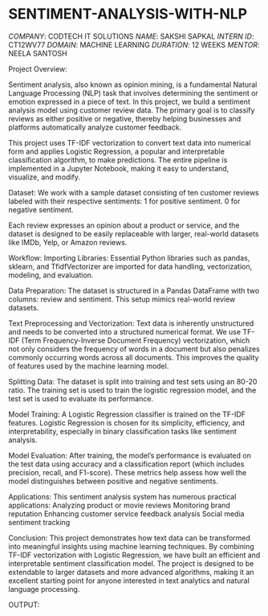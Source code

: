 # SENTIMENT-ANALYSIS-WITH-NLP
*COMPANY*: CODTECH IT SOLUTIONS
*NAME*: SAKSHI SAPKAL
*INTERN ID*: CT12WV77
*DOMAIN*: MACHINE LEARNING
*DURATION*: 12 WEEKS
*MENTOR*: NEELA SANTOSH

Project Overview:

Sentiment analysis, also known as opinion mining, is a fundamental Natural Language Processing (NLP) task that involves determining the sentiment or emotion expressed in a piece of text. In this project, we build a sentiment analysis model using customer review data. The primary goal is to classify reviews as either positive or negative, thereby helping businesses and platforms automatically analyze customer feedback.

This project uses TF-IDF vectorization to convert text data into numerical form and applies Logistic Regression, a popular and interpretable classification algorithm, to make predictions. The entire pipeline is implemented in a Jupyter Notebook, making it easy to understand, visualize, and modify.

Dataset:
We work with a sample dataset consisting of ten customer reviews labeled with their respective sentiments:
1 for positive sentiment.
0 for negative sentiment.

Each review expresses an opinion about a product or service, and the dataset is designed to be easily replaceable with larger, real-world datasets like IMDb, Yelp, or Amazon reviews.

Workflow:
Importing Libraries:
Essential Python libraries such as pandas, sklearn, and TfidfVectorizer are imported for data handling, vectorization, modeling, and evaluation.

Data Preparation:
The dataset is structured in a Pandas DataFrame with two columns: review and sentiment. This setup mimics real-world review datasets.

Text Preprocessing and Vectorization:
Text data is inherently unstructured and needs to be converted into a structured numerical format. We use TF-IDF (Term Frequency-Inverse Document Frequency) vectorization, which not only considers the frequency of words in a document but also penalizes commonly occurring words across all documents. This improves the quality of features used by the machine learning model.

Splitting Data:
The dataset is split into training and test sets using an 80-20 ratio. The training set is used to train the logistic regression model, and the test set is used to evaluate its performance.

Model Training:
A Logistic Regression classifier is trained on the TF-IDF features. Logistic Regression is chosen for its simplicity, efficiency, and interpretability, especially in binary classification tasks like sentiment analysis.

Model Evaluation:
After training, the model’s performance is evaluated on the test data using accuracy and a classification report (which includes precision, recall, and F1-score). These metrics help assess how well the model distinguishes between positive and negative sentiments.

Applications:
This sentiment analysis system has numerous practical applications:
Analyzing product or movie reviews
Monitoring brand reputation
Enhancing customer service feedback analysis
Social media sentiment tracking

Conclusion:
This project demonstrates how text data can be transformed into meaningful insights using machine learning techniques. By combining TF-IDF vectorization with Logistic Regression, we have built an efficient and interpretable sentiment classification model. The project is designed to be extendable to larger datasets and more advanced algorithms, making it an excellent starting point for anyone interested in text analytics and natural language processing.

OUTPUT:
